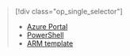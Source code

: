 > [!div class="op_single_selector"]
> 
> * [Azure Portal](../articles/virtual-network/virtual-networks-create-vnetpeering-arm-portal.md)
> * [PowerShell](../articles/virtual-network/virtual-networks-create-vnetpeering-arm-ps.md)
> * [ARM template](../articles/virtual-network/virtual-networks-create-vnetpeering-arm-template-click.md)
> 
> 


